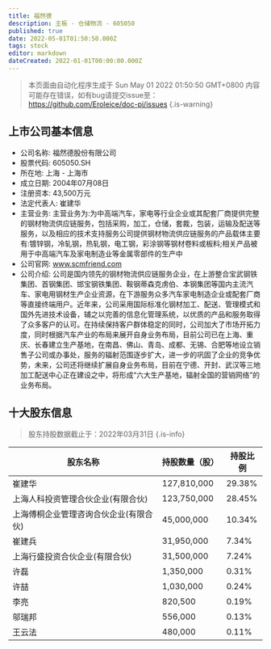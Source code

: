 ```yaml
---
title: 福然德
description: 主板 - 仓储物流 - 605050
published: true
date: 2022-05-01T01:50:50.000Z
tags: stock
editor: markdown
dateCreated: 2022-01-01T00:00:00.000Z
---
```


> 本页面由自动化程序生成于 Sun May 01 2022 01:50:50 GMT+0800
> 内容可能存在错误，如有bug请提交issue至：https://github.com/Eroleice/doc-pi/issues
{.is-warning}

## 上市公司基本信息
- 公司名称: 福然德股份有限公司
- 股票代码: 605050.SH
- 所在地: 上海 - 上海市
- 成立日期: 2004年07月08日
- 注册资本: 43,500万元
- 法定代表人: 崔建华
- 主营业务: 主营业务为:为中高端汽车，家电等行业企业或其配套厂商提供完整的钢材物流供应链服务，包括采购，加工，仓储，套裁，包装，运输及配送等服务，以及相应的技术支持服务公司提供钢材物流供应链服务的产品载体主要有:镀锌钢，冷轧钢，热轧钢，电工钢，彩涂钢等钢材卷料或板料;相关产品被用于中高端汽车及家电制造业等金属零部件的生产中
- 公司官网: www.scmfriend.com
- 公司介绍: 公司是国内领先的钢材物流供应链服务企业，在上游整合宝武钢铁集团、首钢集团、邯宝钢铁集团、鞍钢蒂森克虏伯、本钢集团等国内主流汽车、家电用钢材生产企业资源，在下游服务众多汽车家电制造企业或配套厂商等直接终端用户。近年来，公司采用国际标准化钢材加工、配送、管理模式和国外先进技术设备，辅之以完善的信息化管理系统，以优质的产品和服务取得了众多客户的认可。在持续保持客户群体稳定的同时，公司加大了市场开拓力度，同时根据汽车产业的布局来展开自身业务布局，目前公司已在上海、重庆、长春建立生产基地，在南昌、佛山、青岛、成都、无锡、合肥等地设立销售子公司或办事处，服务的辐射范围逐步扩大，进一步的巩固了企业的竞争优势，未来，公司还将继续扩展自身业务布局，目前在宁德、开封、武汉等三地加工配送中心正在建设之中，将形成“六大生产基地，辐射全国的营销网络”的业务布局。


## 十大股东信息
> 股东持股数据截止于：2022年03月31日
{.is-info}

| 股东名称 | 持股数量（股） | 持股比例 |
| --- | --- | --- |
| 崔建华 | 127,810,000 | 29.38% |
| 上海人科投资管理合伙企业(有限合伙) | 123,750,000 | 28.45% |
| 上海傅桐企业管理咨询合伙企业(有限合伙) | 45,000,000 | 10.34% |
| 崔建兵 | 31,950,000 | 7.34% |
| 上海行盛投资合伙企业(有限合伙) | 31,500,000 | 7.24% |
| 许磊 | 1,350,000 | 0.31% |
| 许喆 | 1,030,000 | 0.24% |
| 李亮 | 820,500 | 0.19% |
| 邬瑞邦 | 556,000 | 0.13% |
| 王云法 | 480,000 | 0.11% |




